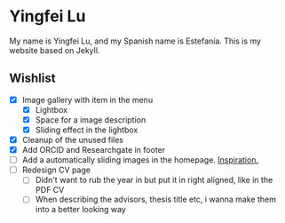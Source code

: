 # Yingfei Lu
My name is Yingfei Lu, and my Spanish name is Estefanía.
This is my website based on Jekyll.

## Wishlist
- [X] Image gallery with item in the menu
    - [X] Lightbox
    - [X] Space for a image description
    - [X] Sliding effect in the lightbox
- [X] Cleanup of the unused files
- [X] Add ORCID and Researchgate in footer
- [ ] Add a automatically sliding images in the homepage. [Inspiration.](https://xiaotong-xi.github.io/xiaotongxi/)
- [ ] Redesign CV page
    - [ ] Didn't want to rub the year in but put it in right aligned, like in the PDF CV
    - [ ] When describing the advisors, thesis title etc, i wanna make them into a better looking way
